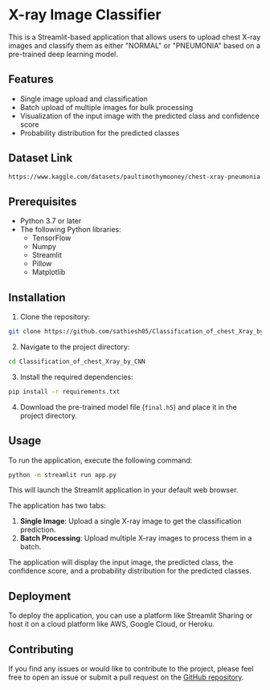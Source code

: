 # X-ray Image Classifier

This is a Streamlit-based application that allows users to upload chest X-ray images and classify them as either "NORMAL" or "PNEUMONIA" based on a pre-trained deep learning model.


## Features

- Single image upload and classification
- Batch upload of multiple images for bulk processing
- Visualization of the input image with the predicted class and confidence score
- Probability distribution for the predicted classes

## Dataset Link

```bash
https://www.kaggle.com/datasets/paultimothymooney/chest-xray-pneumonia
```

## Prerequisites

- Python 3.7 or later
- The following Python libraries:
  - TensorFlow
  - Numpy
  - Streamlit
  - Pillow
  - Matplotlib

## Installation

1. Clone the repository:

```bash
git clone https://github.com/sathiesh05/Classification_of_chest_Xray_by_CNN.git
```

2. Navigate to the project directory:

```bash
cd Classification_of_chest_Xray_by_CNN
```

3. Install the required dependencies:

```bash
pip install -r requirements.txt
```

4. Download the pre-trained model file (`final.h5`) and place it in the project directory.

## Usage

To run the application, execute the following command:

```bash
python -m streamlit run app.py
```

This will launch the Streamlit application in your default web browser.

The application has two tabs:

1. **Single Image**: Upload a single X-ray image to get the classification prediction.
2. **Batch Processing**: Upload multiple X-ray images to process them in a batch.

The application will display the input image, the predicted class, the confidence score, and a probability distribution for the predicted classes.

## Deployment

To deploy the application, you can use a platform like Streamlit Sharing or host it on a cloud platform like AWS, Google Cloud, or Heroku.

## Contributing

If you find any issues or would like to contribute to the project, please feel free to open an issue or submit a pull request on the [GitHub repository](https://github.com/sathiesh05/Classification_of_chest_Xray_by_CNN).
